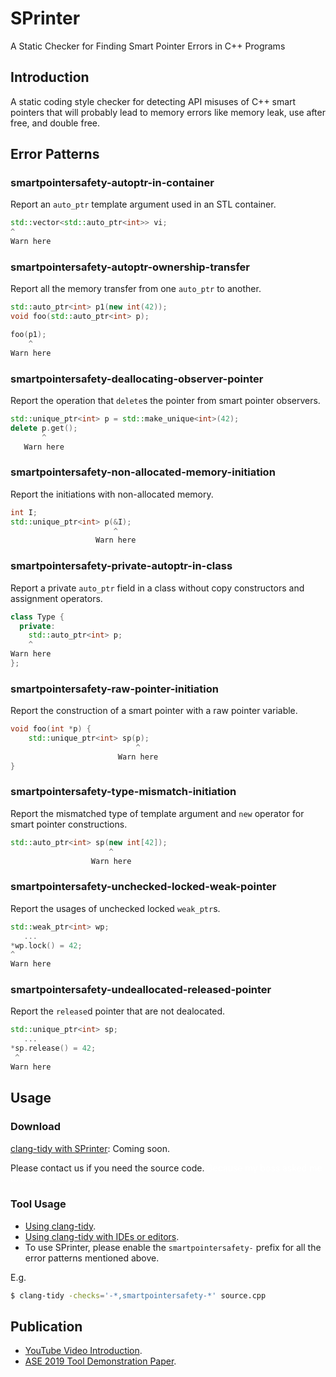 SPrinter
========

A Static Checker for Finding Smart Pointer Errors in C++ Programs

Introduction
------------

A static coding style checker for detecting API misuses of C++ smart pointers that will probably lead to memory errors like memory leak, use after free, and double free.

Error Patterns
--------------

### smartpointersafety-autoptr-in-container

Report an `auto_ptr` template argument used in an STL container.

```cpp
std::vector<std::auto_ptr<int>> vi;
^
Warn here
```

### smartpointersafety-autoptr-ownership-transfer

Report all the memory transfer from one `auto_ptr` to another.

```cpp
std::auto_ptr<int> p1(new int(42));
void foo(std::auto_ptr<int> p);

foo(p1);
    ^
Warn here
```

### smartpointersafety-deallocating-observer-pointer

Report the operation that `delete`s the pointer from smart pointer observers.

```cpp
std::unique_ptr<int> p = std::make_unique<int>(42);
delete p.get();
       ^
   Warn here
```

### smartpointersafety-non-allocated-memory-initiation

Report the initiations with non-allocated memory.

```cpp
int I;
std::unique_ptr<int> p(&I);
                       ^
                   Warn here
```

### smartpointersafety-private-autoptr-in-class

Report a private `auto_ptr` field in a class without copy constructors and assignment operators.

```cpp
class Type {
  private:
    std::auto_ptr<int> p;
    ^
Warn here
};
```

### smartpointersafety-raw-pointer-initiation

Report the construction of a smart pointer with a raw pointer variable.

```cpp
void foo(int *p) {
    std::unique_ptr<int> sp(p);
                            ^
                        Warn here
}
```

### smartpointersafety-type-mismatch-initiation

Report the mismatched type of template argument and `new` operator for smart pointer constructions.

```cpp
std::auto_ptr<int> sp(new int[42]);
                      ^
                  Warn here
```

### smartpointersafety-unchecked-locked-weak-pointer

Report the usages of unchecked locked `weak_ptr`s.

```cpp
std::weak_ptr<int> wp;
   ...
*wp.lock() = 42;
^
Warn here
```

### smartpointersafety-undeallocated-released-pointer

Report the `release`d pointer that are not dealocated.

```cpp
std::unique_ptr<int> sp;
   ...
*sp.release() = 42;
 ^
Warn here
```

Usage
-----

### Download

[clang-tidy with SPrinter](about:blank): Coming soon.

Please contact us if you need the source code. <a style="color:white;">Because my boss asked me to hide the source code.</a>

### Tool Usage

- [Using clang-tidy](https://clang.llvm.org/extra/clang-tidy/#using-clang-tidy).
- [Using clang-tidy with IDEs or editors](https://clang.llvm.org/extra/clang-tidy/Integrations.html).
- To use SPrinter, please enable the `smartpointersafety-` prefix for all the error patterns mentioned above.

E.g.

```sh
$ clang-tidy -checks='-*,smartpointersafety-*' source.cpp
```


Publication
-----------

- [YouTube Video Introduction](https://youtu.be/xD1b3cJ8s2g).
- [ASE 2019 Tool Demonstration Paper](https://2019.ase-conferences.org/details/ase-2019-Demonstrations/30/SPrinter-A-Static-Checker-for-Finding-Smart-Pointer-Errors-in-C-Programs).
